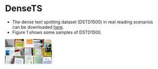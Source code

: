 # DenseTS

- The dense text spotting dataset (DSTD1500) in real reading scenarios can be downloaded [here](https://drive.google.com/file/d/1qajTH8h7BZaqdeKvzYQeRskRVNvLzldp/view?usp=drive_link).
- Figure 1 shows some samples of DSTD1500.
<img src="https://github.com/unxiaohao/DenseTS/blob/main/dataset_fig_small.png" style="zoom: 15%;" />
